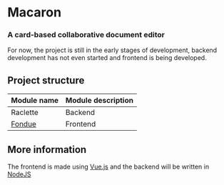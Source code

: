 # Macaron

### A card-based collaborative document editor

For now, the project is still in the early stages of development, backend development has not even started and frontend is being developed.

## Project structure

| Module name                                                               | Module description |
| ------------------------------------------------------------------------- | ------------------ |
| Raclette                                                                  | Backend            |
| [Fondue](https://github.com/lolocomotive/Macaron/tree/main/fondue#fondue) | Frontend           |

## More information

The frontend is made using [Vue.js](https://vuejs.org) and the backend will be written in [NodeJS](https://nodejs.org/)
